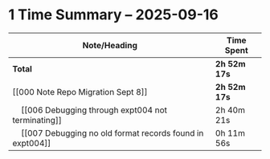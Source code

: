 # 1 Time Summary – 2025-09-16

| Note/Heading | Time Spent |
|--------------|------------|
| **Total** | **2h 52m 17s** |
| [[000 Note Repo Migration Sept 8]] | **2h 52m 17s** |
| &nbsp;&nbsp;&nbsp;&nbsp;[[006 Debugging through expt004 not terminating]] | 2h 40m 21s |
| &nbsp;&nbsp;&nbsp;&nbsp;[[007 Debugging no old format records found in expt004]] | 0h 11m 56s |


